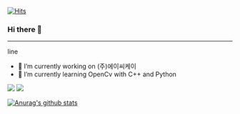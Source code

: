 [![Hits](https://hits.seeyoufarm.com/api/count/incr/badge.svg?url=https%3A%2F%2Fgithub.com%2Fzzsza)](https://hits.seeyoufarm.com) 
### Hi there 👋
------------------------------------------------------------
line
- 🔭 I’m currently working on (주)에이씨케이
- 🌱 I’m currently learning OpenCv with C++ and Python




	

<img src="https://img.shields.io/badge/-C%23-000000?style=for-the-badge&logo=CSharp&logoColor=blue"/> <img src="https://img.shields.io/badge/-C++-000000?style=for-the-badge&logo=C%2B%2B&logoColor=blue"/>

  [![Anurag's github stats](https://github-readme-stats.vercel.app/api?username=hyunseokjoo)](https://github.com/anuraghazra/github-readme-stats)
